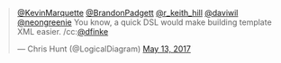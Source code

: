 

<blockquote class="twitter-tweet" data-lang="en"><p lang="en" dir="ltr"><a href="https://twitter.com/KevinMarquette">@KevinMarquette</a> <a href="https://twitter.com/BrandonPadgett">@BrandonPadgett</a> <a href="https://twitter.com/r_keith_hill">@r_keith_hill</a> <a href="https://twitter.com/daviwil">@daviwil</a> <a href="https://twitter.com/neongreenie">@neongreenie</a> You know, a quick DSL would make building template XML easier. /cc:<a href="https://twitter.com/dfinke">@dfinke</a></p>&mdash; Chris Hunt (@LogicalDiagram) <a href="https://twitter.com/LogicalDiagram/status/863370582401978368">May 13, 2017</a></blockquote>
<script async src="//platform.twitter.com/widgets.js" charset="utf-8"></script>

